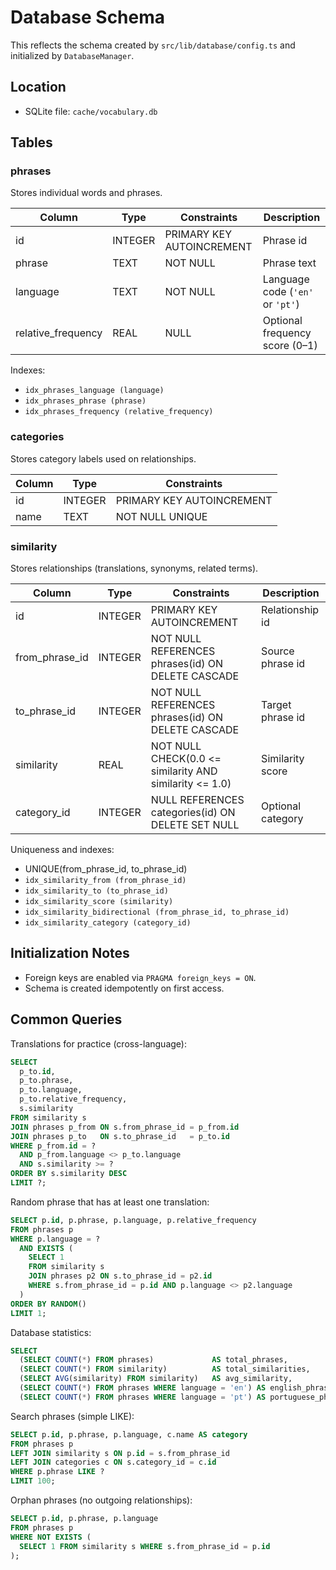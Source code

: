 # Database Schema

This reflects the schema created by `src/lib/database/config.ts` and initialized by `DatabaseManager`.

## Location

- SQLite file: `cache/vocabulary.db`

## Tables

### phrases

Stores individual words and phrases.

| Column | Type | Constraints | Description |
| --- | --- | --- | --- |
| id | INTEGER | PRIMARY KEY AUTOINCREMENT | Phrase id |
| phrase | TEXT | NOT NULL | Phrase text |
| language | TEXT | NOT NULL | Language code (`'en'` or `'pt'`) |
| relative_frequency | REAL | NULL | Optional frequency score (0–1) |

Indexes:
- `idx_phrases_language (language)`
- `idx_phrases_phrase (phrase)`
- `idx_phrases_frequency (relative_frequency)`

### categories

Stores category labels used on relationships.

| Column | Type | Constraints |
| --- | --- | --- |
| id | INTEGER | PRIMARY KEY AUTOINCREMENT |
| name | TEXT | NOT NULL UNIQUE |

### similarity

Stores relationships (translations, synonyms, related terms).

| Column | Type | Constraints | Description |
| --- | --- | --- | --- |
| id | INTEGER | PRIMARY KEY AUTOINCREMENT | Relationship id |
| from_phrase_id | INTEGER | NOT NULL REFERENCES phrases(id) ON DELETE CASCADE | Source phrase id |
| to_phrase_id | INTEGER | NOT NULL REFERENCES phrases(id) ON DELETE CASCADE | Target phrase id |
| similarity | REAL | NOT NULL CHECK(0.0 <= similarity AND similarity <= 1.0) | Similarity score |
| category_id | INTEGER | NULL REFERENCES categories(id) ON DELETE SET NULL | Optional category |

Uniqueness and indexes:
- UNIQUE(from_phrase_id, to_phrase_id)
- `idx_similarity_from (from_phrase_id)`
- `idx_similarity_to (to_phrase_id)`
- `idx_similarity_score (similarity)`
- `idx_similarity_bidirectional (from_phrase_id, to_phrase_id)`
- `idx_similarity_category (category_id)`

## Initialization Notes

- Foreign keys are enabled via `PRAGMA foreign_keys = ON`.
- Schema is created idempotently on first access.

## Common Queries

Translations for practice (cross-language):
```sql
SELECT 
  p_to.id,
  p_to.phrase,
  p_to.language,
  p_to.relative_frequency,
  s.similarity
FROM similarity s
JOIN phrases p_from ON s.from_phrase_id = p_from.id
JOIN phrases p_to   ON s.to_phrase_id   = p_to.id
WHERE p_from.id = ?
  AND p_from.language <> p_to.language
  AND s.similarity >= ?
ORDER BY s.similarity DESC
LIMIT ?;
```

Random phrase that has at least one translation:
```sql
SELECT p.id, p.phrase, p.language, p.relative_frequency
FROM phrases p
WHERE p.language = ?
  AND EXISTS (
    SELECT 1
    FROM similarity s
    JOIN phrases p2 ON s.to_phrase_id = p2.id
    WHERE s.from_phrase_id = p.id AND p.language <> p2.language
  )
ORDER BY RANDOM()
LIMIT 1;
```

Database statistics:
```sql
SELECT 
  (SELECT COUNT(*) FROM phrases)             AS total_phrases,
  (SELECT COUNT(*) FROM similarity)          AS total_similarities,
  (SELECT AVG(similarity) FROM similarity)   AS avg_similarity,
  (SELECT COUNT(*) FROM phrases WHERE language = 'en') AS english_phrases,
  (SELECT COUNT(*) FROM phrases WHERE language = 'pt') AS portuguese_phrases;
```

Search phrases (simple LIKE):
```sql
SELECT p.id, p.phrase, p.language, c.name AS category
FROM phrases p
LEFT JOIN similarity s ON p.id = s.from_phrase_id
LEFT JOIN categories c ON s.category_id = c.id
WHERE p.phrase LIKE ?
LIMIT 100;
```

Orphan phrases (no outgoing relationships):
```sql
SELECT p.id, p.phrase, p.language
FROM phrases p
WHERE NOT EXISTS (
  SELECT 1 FROM similarity s WHERE s.from_phrase_id = p.id
);
```
